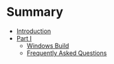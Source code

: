 # Summary

* [Introduction](README.md)
* [Part I](part1/README.md)
    * [Windows Build](part1/windows_build.md)
    * [Frequently Asked Questions](part1/faqs.md)

